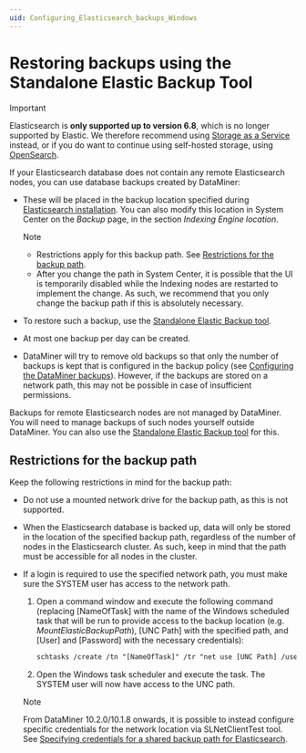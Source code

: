 ```yaml
---
uid: Configuring_Elasticsearch_backups_Windows
---
```


# Restoring backups using the Standalone Elastic Backup Tool

> [!IMPORTANT]
> Elasticsearch is **only supported up to version 6.8**, which is no longer supported by Elastic. We therefore recommend using [Storage as a Service](xref:STaaS) instead, or if you do want to continue using self-hosted storage, using [OpenSearch](xref:OpenSearch_database).

If your Elasticsearch database does not contain any remote Elasticsearch nodes, you can use database backups created by DataMiner:

- These will be placed in the backup location specified during [Elasticsearch installation](xref:Installing_Elasticsearch_via_DataMiner). You can also modify this location in System Center on the *Backup* page, in the section *Indexing Engine location*.

  > [!NOTE]
  >
  > - Restrictions apply for this backup path. See [Restrictions for the backup path](#restrictions-for-the-backup-path).
  > - After you change the path in System Center, it is possible that the UI is temporarily disabled while the Indexing nodes are restarted to implement the change. As such, we recommend that you only change the backup path if this is absolutely necessary.

- To restore such a backup, use the [Standalone Elastic Backup tool](xref:Standalone_Elastic_Backup_Tool).

- At most one backup per day can be created.

- DataMiner will try to remove old backups so that only the number of backups is kept that is configured in the backup policy (see [Configuring the DataMiner backups](xref:Backing_up_a_DataMiner_Agent_in_DataMiner_Cube#configuring-the-dataminer-backups)). However, if the backups are stored on a network path, this may not be possible in case of insufficient permissions.

Backups for remote Elasticsearch nodes are not managed by DataMiner. You will need to manage backups of such nodes yourself outside DataMiner. You can also use the [Standalone Elastic Backup tool](xref:Standalone_Elastic_Backup_Tool) for this.

## Restrictions for the backup path

Keep the following restrictions in mind for the backup path:

- Do not use a mounted network drive for the backup path, as this is not supported.

- When the Elasticsearch database is backed up, data will only be stored in the location of the specified backup path, regardless of the number of nodes in the Elasticsearch cluster. As such, keep in mind that the path must be accessible for all nodes in the cluster.

- If a login is required to use the specified network path, you must make sure the SYSTEM user has access to the network path.

  1. Open a command window and execute the following command (replacing \[NameOfTask\] with the name of the Windows scheduled task that will be run to provide access to the backup location (e.g. *MountElasticBackupPath*), \[UNC Path\] with the specified path, and \[User\] and \[Password\] with the necessary credentials):

     ```txt
     schtasks /create /tn "[NameOfTask]" /tr "net use [UNC Path] /user:[User] [Password] /persistent:yes" /sc onstart /RU SYSTEM
     ```

  1. Open the Windows task scheduler and execute the task. The SYSTEM user will now have access to the UNC path.

  > [!NOTE]
  > From DataMiner 10.2.0/10.1.8 onwards, it is possible to instead configure specific credentials for the network location via SLNetClientTest tool. See [Specifying credentials for a shared backup path for Elasticsearch](xref:SLNetClientTest_credentials_shared_backup_Elasticsearch).
